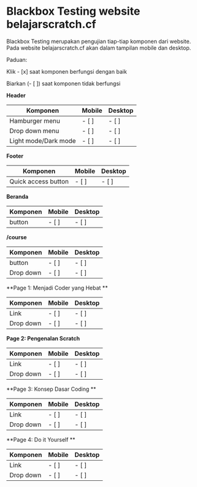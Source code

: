 # Blackbox Testing website belajarscratch.cf

Blackbox Testing merupakan pengujian tiap-tiap komponen dari website. Pada website belajarscratch.cf akan dalam tampilan mobile dan desktop.

Paduan:

Klik - [x] saat komponen berfungsi dengan baik

Biarkan (- [ ]) saat komponen tidak berfungsi

**Header**

| Komponen             | Mobile | Desktop |
| -------------------- | ------ | ------- |
| Hamburger menu       | - [ ]  | - [ ]   |
| Drop down menu       | - [ ]  | - [ ]   |
| Light mode/Dark mode | - [ ]  | - [ ]   |

**Footer**

| Komponen            | Mobile | Desktop |
| ------------------- | ------ | ------- |
| Quick access button | - [ ]  | - [ ]   |

**Beranda**

| Komponen | Mobile | Desktop |
| -------- | ------ | ------- |
| button   | - [ ]  | - [ ]   |

**/course**

| Komponen  | Mobile | Desktop |
| --------- | ------ | ------- |
| button    | - [ ]  | - [ ]   |
| Drop down | - [ ]  | - [ ]   |

**Page 1: Menjadi Coder yang Hebat **

| Komponen  | Mobile | Desktop |
| --------- | ------ | ------- |
| Link      | - [ ]  | - [ ]   |
| Drop down | - [ ]  | - [ ]   |

**Page 2: Pengenalan Scratch**

| Komponen  | Mobile | Desktop |
| --------- | ------ | ------- |
| Link      | - [ ]  | - [ ]   |
| Drop down | - [ ]  | - [ ]   |

**Page 3: Konsep Dasar Coding **

| Komponen  | Mobile | Desktop |
| --------- | ------ | ------- |
| Link      | - [ ]  | - [ ]   |
| Drop down | - [ ]  | - [ ]   |

**Page 4: Do it Yourself **

| Komponen  | Mobile | Desktop |
| --------- | ------ | ------- |
| Link      | - [ ]  | - [ ]   |
| Drop down | - [ ]  | - [ ]   |

